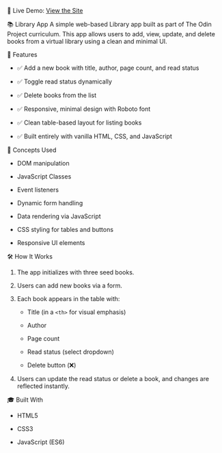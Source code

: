🔗 Live Demo: [View the Site](https://zimwick.github.io/library-app/)

📚 Library App
A simple web-based Library app built as part of The Odin Project curriculum. This app allows users to add, view, update, and delete books from a virtual library using a clean and minimal UI.

🚀 Features

- ✅ Add a new book with title, author, page count, and read status

- ✅ Toggle read status dynamically

- ✅ Delete books from the list

- ✅ Responsive, minimal design with Roboto font

- ✅ Clean table-based layout for listing books

- ✅ Built entirely with vanilla HTML, CSS, and JavaScript

🧠 Concepts Used

- DOM manipulation

- JavaScript Classes

- Event listeners

- Dynamic form handling

- Data rendering via JavaScript

- CSS styling for tables and buttons

- Responsive UI elements

🛠️ How It Works

1. The app initializes with three seed books.

2. Users can add new books via a form.

3. Each book appears in the table with:

   - Title (in a `<th>` for visual emphasis)

   - Author

   - Page count

   - Read status (select dropdown)

   - Delete button (❌)

4. Users can update the read status or delete a book, and changes are reflected instantly.

🎓 Built With

- HTML5

- CSS3

- JavaScript (ES6)
